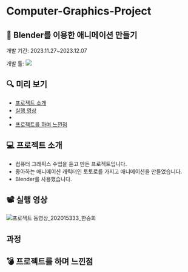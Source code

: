 # Computer-Graphics-Project
## 📜 Blender를 이용한 애니메이션 만들기

개발 기간: 2023.11.27~2023.12.07 

개발 툴: <img src="https://img.shields.io/badge/Blender-E87D0D?style=for-the-badge&logo=Blender&logoColor=white">

## 🔍 미리 보기
- [프로젝트 소개](#프로젝트-소개)
- [실행 영상](#실행-영상)
- 
- [프로젝트를 하며 느낀점](#프로젝트를-하며-느낀점)

## 💻 프로젝트 소개
- 컴퓨터 그래픽스 수업을 듣고 만든 프로젝트입니다.
- 좋아하는 애니메이션 캐릭터인 토토로를 가지고 애니메이션을 만들었습니다.
- Blender를 사용했습니다.
  
## 📽 실행 영상
![프로젝트 동영상_202015333_한승희](https://github.com/SeungHuiHan/Computer-Graphics-Project/assets/98226400/fc03625f-3480-45d6-9888-5442ef502b5b)

## 과정


## 💣 프로젝트를 하며 느낀점
